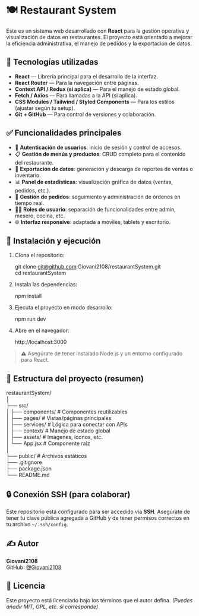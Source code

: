 # 🍽️ Restaurant System

Este es un sistema web desarrollado con **React** para la gestión operativa y visualización de datos en restaurantes. El proyecto está orientado a mejorar la eficiencia administrativa, el manejo de pedidos y la exportación de datos.

## 🚀 Tecnologías utilizadas

- **React** — Librería principal para el desarrollo de la interfaz.
- **React Router** — Para la navegación entre páginas.
- **Context API / Redux (si aplica)** — Para el manejo de estado global.
- **Fetch / Axios** — Para llamadas a la API (si aplica).
- **CSS Modules / Tailwind / Styled Components** — Para los estilos (ajustar según tu setup).
- **Git + GitHub** — Para control de versiones y colaboración.

## ✅ Funcionalidades principales

- 🔐 **Autenticación de usuarios**: inicio de sesión y control de accesos.
- 📋 **Gestión de menús y productos**: CRUD completo para el contenido del restaurante.
- 🧾 **Exportación de datos**: generación y descarga de reportes de ventas o inventario.
- 📊 **Panel de estadísticas**: visualización gráfica de datos (ventas, pedidos, etc.).
- 🛒 **Gestión de pedidos**: seguimiento y administración de órdenes en tiempo real.
- 🧑‍🍳 **Roles de usuario**: separación de funcionalidades entre admin, mesero, cocina, etc.
- 🌐 **Interfaz responsive**: adaptada a móviles, tablets y escritorio.

## 🧰 Instalación y ejecución

1. Clona el repositorio:

   git clone git@github.com:Giovani2108/restaurantSystem.git  
   cd restaurantSystem

2. Instala las dependencias:

   npm install

3. Ejecuta el proyecto en modo desarrollo:

   npm run dev

4. Abre en el navegador:

   http://localhost:3000

> ⚠️ Asegúrate de tener instalado Node.js y un entorno configurado para React.

## 📁 Estructura del proyecto (resumen)

restaurantSystem/  
│  
├── src/  
│   ├── components/       # Componentes reutilizables  
│   ├── pages/            # Vistas/páginas principales  
│   ├── services/         # Lógica para conectar con APIs  
│   ├── context/          # Manejo de estado global  
│   ├── assets/           # Imágenes, íconos, etc.  
│   └── App.jsx           # Componente raíz  
│  
├── public/               # Archivos estáticos  
├── .gitignore  
├── package.json  
└── README.md

## 🔒 Conexión SSH (para colaborar)

Este repositorio está configurado para ser accedido vía **SSH**. Asegúrate de tener tu clave pública agregada a GitHub y de tener permisos correctos en tu archivo `~/.ssh/config`.

## ✍️ Autor

**Giovani2108**  
GitHub: [@Giovani2108](https://github.com/Giovani2108)

## 📜 Licencia

Este proyecto está licenciado bajo los términos que el autor defina. *(Puedes añadir MIT, GPL, etc. si corresponde)*
